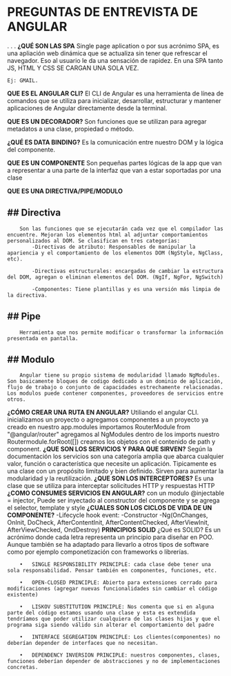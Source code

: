 # PREGUNTAS DE ENTREVISTA DE ANGULAR
.
.
.
**¿QUÉ SON LAS SPA**
    Single page aplication o por sus acrónimo SPA, es una apliación web dinámica que se actualiza sin tener que refrescar el navegador. Eso al usuario le da una sensación de rapidez. En una SPA tanto JS, HTML Y CSS SE CARGAN UNA SOLA VEZ.

    Ej: GMAIL.

**QUE ES EL ANGULAR CLI?**
    El CLI de Angular es una herramienta de línea de comandos que se utiliza para inicializar, desarrollar, estructurar y mantener aplicaciones de Angular directamente desde la terminal.

**QUE ES UN DECORADOR?** 
    Son funciones que se utilizan para agregar metadatos a una clase, propiedad o método.

**¿QUÉ ES DATA BINDING?**
    Es la comunicación entre nuestro DOM y la lógica del componente.

**QUE ES UN COMPONENTE**
    Son pequeñas partes lógicas de la app que van a representar a una parte de la interfaz que van a estar soportadas por una clase

**QUE ES UNA DIRECTIVA/PIPE/MODULO**
##    ## Directiva
        Son las funciones que se ejecutarán cada vez que el compilador las encuentre. Mejoran los elementos html al adjuntar comportamientos personalizados al DOM. Se clasifican en tres categorías:
            -Directivas de atributo: Responsables de manipular la apariencia y el comportamiento de los elementos DOM (NgStyle, NgClass, etc).

            -Directivas estructurales: encargadas de cambiar la estructura del DOM, agregan o eliminan elementos del DOM. (NgIf, NgFor, NgSwitch)

            -Componentes: Tiene plantillas y es una versión más limpia de la directiva.
##    ## Pipe
        Herramienta que nos permite modificar o transformar la información presentada en pantalla.

##    ## Modulo
        Angular tiene su propio sistema de modularidad llamado NgModules. Son basicamente bloques de codigo dedicado a un dominio de aplicación, flujo de trabajo o conjunto de capacidades estrechamente relacionadas. Los modulos puede contener componentes, proveedores de servicios entre otros. 

**¿CÓMO CREAR UNA RUTA EN ANGULAR?**
    Utiliando el angular CLI. inicializamos un proyecto o agregamos componentes a un proyecto ya creado en nuestro app.modules importamos RouterModule from "@angular/router" agregamos al NgModules dentro de los imports nuestro Routermodule.forRoot([]) creamos los objetos con el contenido de path y component.
**¿QUE SON LOS SERVICIOS Y PARA QUE SIRVEN?**
    Según la documentación los servicios son una categoría amplia que abarca cualquier valor, función o característica que necesite un aplicación. Tipicamente es una clase con un propósito limitado y bien definido. Sirven para aumentar la modularidad y la reutilización.
**¿QUE SON LOS INTERCEPTORES?**
    Es una clase que se utiliza para interceptar solicitudes HTTP y respuestas HTTP
**¿COMO CONSUMES SERVICIOS EN ANGULAR?**
    con un modulo @injectable = injector, Puede ser inyectado al constructor del componente y se agrega el selector, template y style
**¿CUALES SON LOS CICLOS DE VIDA DE UN COMPONENTE?**
    -Lifecycle hook event:
            -Constructor
                -Ng(OnChanges, OnInit, DoCheck, AfterContentInit, AfterContentChecked, AfterViewInit, AfterViewChecked, OndDestroy)
**PRINCIPIOS SOLID**
    ¿Qué es SOLID? 
    Es un acrónimo donde cada letra representa un principio para diseñar en POO. Aunque también se ha adaptado para llevarlo a otros tipos de software como por ejemplo componetización con frameworks o librerías. 

        •	SINGLE RESPONSIBILITY PRINCIPLE: cada clase debe tener una sola responsabilidad. Pensar también en componentes, funciones, etc. 

        •	OPEN-CLOSED PRINCIPLE: Abierto para extensiones cerrado para modificaciones (agregar nuevas funcionalidades sin cambiar el código existente)

        •	LISKOV SUBSTITUTION PRINCIPLE: Nos comenta que si en alguna parte del código estamos usando una clase y esta es extendida tendríamos que poder utilizar cualquiera de las clases hijas y que el programa siga siendo válido sin alterar el comportamiento del padre

        •	INTERFACE SEGREGATION PRINCIPLE: Los clientes(componentes) no deberían depender de interfaces que no necesitan.

        •	DEPENDENCY INVERSION PRINCIPLE: nuestros componentes, clases, funciones deberían depender de abstracciones y no de implementaciones concretas.